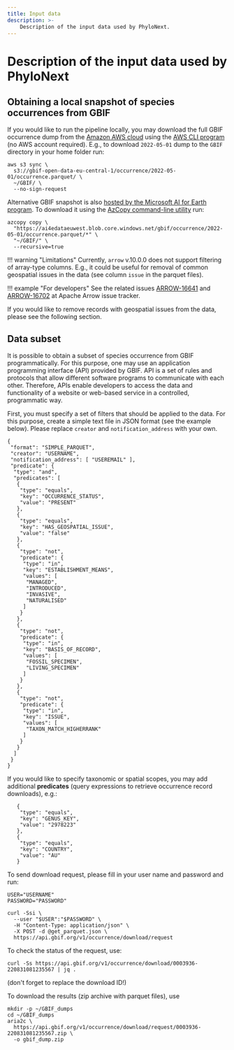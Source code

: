 ```yaml
---
title: Input data
description: >-
    Description of the input data used by PhyloNext.
---
```


# Description of the input data used by PhyloNext




## Obtaining a local snapshot of species occurrences from GBIF

If you would like to run the pipeline locally, you may download the full GBIF occurrence dump from the [Amazon AWS cloud](https://registry.opendata.aws/gbif/) using the [AWS CLI program](https://aws.amazon.com/cli/) (no AWS account required). E.g., to download `2022-05-01` dump to the `GBIF` directory in your home folder run:
```{bash}
aws s3 sync \
  s3://gbif-open-data-eu-central-1/occurrence/2022-05-01/occurrence.parquet/ \
  ~/GBIF/ \
  --no-sign-request
```

Alternative GBIF snapshot is also [hosted by the Microsoft AI for Earth program](https://github.com/microsoft/AIforEarthDataSets/blob/main/data/gbif.md). To download it using the [AzCopy command-line utility](https://docs.microsoft.com/en-us/azure/storage/common/storage-use-azcopy-v10) run:
```{bash}
azcopy copy \
  "https://ai4edataeuwest.blob.core.windows.net/gbif/occurrence/2022-05-01/occurrence.parquet/*" \
  "~/GBIF/" \
  --recursive=true
```

!!! warning "Limitations"
    Currently, `arrow` v.10.0.0 does not support filtering of array-type columns. 
    E.g., it could be useful for removal of common geospatial issues in the data (see column `issue` in the parquet files).

!!! example "For developers"
    See the related issues [ARROW-16641](https://issues.apache.org/jira/browse/ARROW-16641) 
    and [ARROW-16702](https://issues.apache.org/jira/browse/ARROW-16702) 
    at Apache Arrow issue tracker.

If you would like to remove records with geospatial issues from the data, please see the following section.

## Data subset

It is possible to obtain a subset of species occurrence from GBIF programmatically. For this purpose, one may use an application programming interface (API) provided by GBIF. API is a set of rules and protocols that allow different software programs to communicate with each other. Therefore, APIs enable developers to access the data and functionality of a website or web-based service in a controlled, programmatic way.

First, you must specify a set of filters that should be applied to the data. For this purpose, create a simple text file in JSON format (see the example below). Please replace `creator` and `notification_address` with your own.

```{json}
{
 "format": "SIMPLE_PARQUET",
 "creator": "USERNAME",
 "notification_address": [ "USEREMAIL" ],
 "predicate": {
  "type": "and",
  "predicates": [
   {
    "type": "equals",
    "key": "OCCURRENCE_STATUS",
    "value": "PRESENT"
   },
   {
    "type": "equals",
    "key": "HAS_GEOSPATIAL_ISSUE",
    "value": "false"
   },
   {
    "type": "not",
    "predicate": {
     "type": "in",
     "key": "ESTABLISHMENT_MEANS",
     "values": [
      "MANAGED",
      "INTRODUCED",
      "INVASIVE",
      "NATURALISED"
     ]
    }
   },
   {
    "type": "not",
    "predicate": {
     "type": "in",
     "key": "BASIS_OF_RECORD",
     "values": [
      "FOSSIL_SPECIMEN",
      "LIVING_SPECIMEN"
     ]
    }
   },
   {
    "type": "not",
    "predicate": {
     "type": "in",
     "key": "ISSUE",
     "values": [
      "TAXON_MATCH_HIGHERRANK"
     ]
    }
   }
  ]
 }
}
```

If you would like to specify taxonomic or spatial scopes, you may add additional **predicates** (query expressions to retrieve occurrence record downloads), e.g.:
```{json}
   {
    "type": "equals",
    "key": "GENUS_KEY",
    "value": "2978223"
   },
   {
    "type": "equals",
    "key": "COUNTRY",
    "value": "AU"
   }
```
To send download request, please fill in your user name and password and run:
```{bash}
USER="USERNAME"
PASSWORD="PASSWORD"

curl -Ssi \
  --user "$USER":"$PASSWORD" \
  -H "Content-Type: application/json" \
  -X POST -d @get_parquet.json \
  https://api.gbif.org/v1/occurrence/download/request
```

To check the status of the request, use:
```{bash}
curl -Ss https://api.gbif.org/v1/occurrence/download/0003936-220831081235567 | jq .
```
(don't forget to replace the download ID!)


To download the results (zip archive with parquet files), use
```{bash}
mkdir -p ~/GBIF_dumps
cd ~/GBIF_dumps
aria2c \
  https://api.gbif.org/v1/occurrence/download/request/0003936-220831081235567.zip \
  -o gbif_dump.zip
```


